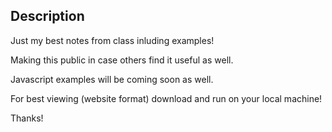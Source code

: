 ## Description
Just my best notes from class inluding examples!

Making this public in case others find it useful as well.

Javascript examples will be coming soon as well.

For best viewing (website format) download and run on your local machine!

Thanks!
